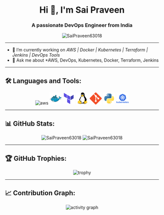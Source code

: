 <h1 align="center">Hi 👋, I'm Sai Praveen</h1>
<h3 align="center">A passionate DevOps Engineer from India</h3>

<p align="center">
  <img src="https://komarev.com/ghpvc/?username=SaiPraveen63018&label=Profile%20views&color=0e75b6&style=flat" alt="SaiPraveen63018" />
</p>

---

- 🔭 I’m currently working on *AWS | Docker | Kubernetes | Terraform | Jenkins | DevOps Tools*
- 💬 Ask me about *AWS, DevOps, Kubernetes, Docker, Terraform, Jenkins

---

## 🛠 Languages and Tools:

<p align="center">
  <img src="https://raw.githubusercontent.com/devicons/devicon/master/icons/aws/aws-original.svg" alt="aws" width="40" height="40"/>
  <img src="https://raw.githubusercontent.com/devicons/devicon/master/icons/docker/docker-original.svg" alt="docker" width="40" height="40"/>
  <img src="https://raw.githubusercontent.com/devicons/devicon/master/icons/terraform/terraform-original.svg" alt="terraform" width="40" height="40"/>
  <img src="https://raw.githubusercontent.com/devicons/devicon/master/icons/linux/linux-original.svg" alt="linux" width="40" height="40"/>
  <img src="https://raw.githubusercontent.com/devicons/devicon/master/icons/git/git-original.svg" alt="git" width="40" height="40"/>
  <img src="https://raw.githubusercontent.com/devicons/devicon/master/icons/python/python-original.svg" alt="python" width="40" height="40"/>
  <img src="https://raw.githubusercontent.com/devicons/devicon/master/icons/kubernetes/kubernetes-plain-wordmark.svg" alt="kubernetes" width="40" height="40"/>
</p>

---

## 📊 GitHub Stats:

<p align="center">
  <img src="https://github-readme-stats.vercel.app/api?username=SaiPraveen63018&show_icons=true&locale=en" alt="SaiPraveen63018" />
  <img src="https://github-readme-streak-stats.herokuapp.com/?user=SaiPraveen63018&" alt="SaiPraveen63018" />
</p>

---

## 🏆 GitHub Trophies:

<p align="center">
  <img src="https://github-profile-trophy.vercel.app/?username=SaiPraveen63018&theme=darkhub" alt="trophy" />
</p>

---

## 📈 Contribution Graph:

<p align="center">
  <img src="https://activity-graph.herokuapp.com/graph?username=SaiPraveen63018&theme=react-dark" alt="activity graph" />
</p>
